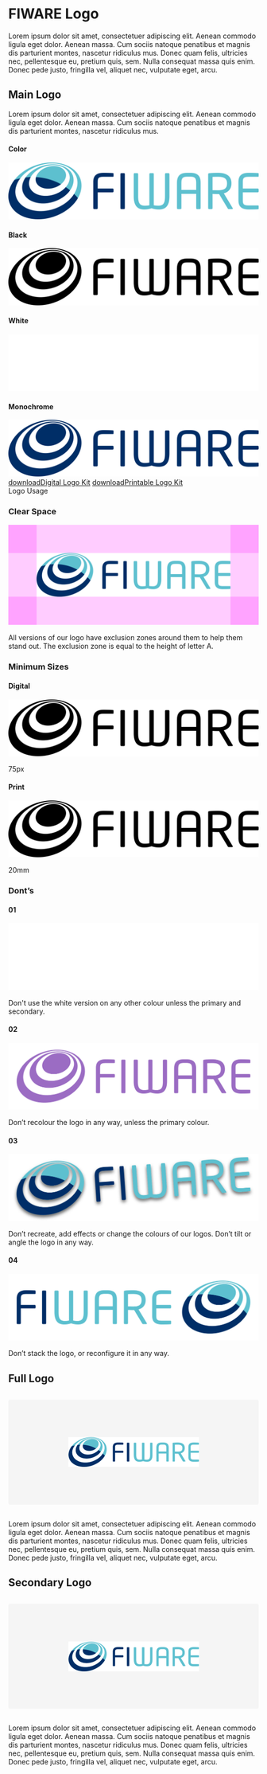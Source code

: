 # FIWARE Logo

Lorem ipsum dolor sit amet, consectetuer adipiscing elit. Aenean commodo ligula eget dolor. Aenean massa. Cum sociis natoque penatibus et magnis dis parturient montes, nascetur ridiculus mus. Donec quam felis, ultricies nec, pellentesque eu, pretium quis, sem. Nulla consequat massa quis enim. Donec pede justo, fringilla vel, aliquet nec, vulputate eget, arcu.

## Main Logo
Lorem ipsum dolor sit amet, consectetuer adipiscing elit. Aenean commodo ligula eget dolor. Aenean massa. Cum sociis natoque penatibus et magnis dis parturient montes, nascetur ridiculus mus.
<h4>Color</h4>
<div class="logo-container gutter-s"><img src="./img/logo/fiware/logo-fiware.svg" alt="Main Logo"></div>
<div class="grid">
    <div class="col-3">
        <h4>Black</h4>
        <img class="logo-container" src="./img/logo/fiware/logo-fiware-black.svg" alt="Main Logo Black">
    </div>
    <div class="col-3">
        <h4>White</h4>
        <img class="logo-container negative" src="./img/logo/fiware/logo-fiware-white.svg" alt="Main Logo White">
    </div>
    <div class="col-3">
        <h4>Monochrome</h4>
        <img class="logo-container" src="./img/logo/fiware/logo-fiware-blue.svg" alt="Main Logo Monochrome">
    </div>
</div>

<div class="cta-container">
<a class="secondary-btn" href="#" rel="noopener"><span class="material-symbols-outlined">download</span>Digital Logo Kit</a>
<a class="secondary-btn" href="#" rel="noopener"><span class="material-symbols-outlined">download</span>Printable Logo Kit</a>
</div>

<div class="logo-usage">Logo Usage</div>
<div class="container">
    <div class="col-2">
        <h3>Clear Space</h3>
        <img class="logo-container no-attributes gutter-s" src="./img/logo/fiware/usage/logo-fiware-clear-zone.svg" alt="Main Logo Black">
        <p>All versions of our logo have exclusion zones around them to help them stand out. The exclusion zone is equal to the height of letter A.</p>
    </div>
    <div class="col-2">
        <h3>Minimum Sizes</h3>
        <div class="grid wrap">
            <div class="grid-item">
                <h4>Digital</h4>
                <img id="logo-fiware-min-width" class="logo-container no-attributes" src="./img/logo/fiware/logo-fiware-black.svg" alt="Main Logo Black">
                <p>75px</p>
            </div>
            <div class="grid-item">
                <h4>Print</h4>
                <img id="logo-fiware-min-width" class="logo-container no-attributes" src="./img/logo/fiware/logo-fiware-black.svg" alt="Main Logo Black">
                <p>20mm</p>
            </div>
        </div>
    </div>
</div>

<h3>Dont’s</h3>
<div class="grid wrap">
    <div class="col-4">
        <h4>01</h4>
        <img class="logo-container gutter-xs dont-01" src="./img/logo/fiware/usage/logo-fiware-dont-1.svg" alt="Main Logo Black">
        <p>Don't use the white version on any other colour unless the primary and secondary.</p>
    </div>
    <div class="col-4">
        <h4>02</h4>
        <img class="logo-container gutter-xs" src="./img/logo/fiware/usage/logo-fiware-dont-2.svg" alt="Main Logo White">
        <p>Don’t recolour the logo in any way, unless the primary colour.</p>
    </div>
    <div class="col-4">
        <h4>03</h4>
        <img class="logo-container gutter-xs" src="./img/logo/fiware/usage/logo-fiware-dont-3.svg" alt="Main Logo Monochrome">
        <p>Don’t recreate, add effects or change the colours of our logos. Don’t tilt or angle the logo in any way.</p>
    </div>
    <div class="col-4">
        <h4>04</h4>
        <img class="logo-container gutter-xs" src="./img/logo/fiware/usage/logo-fiware-dont-4.svg" alt="Main Logo Monochrome">
        <p>Don’t stack the logo, or reconfigure it in any way.</p>
    </div>
</div>

## Full Logo

<div style="widht:100%; background-color:#f5f5f5; border-radius:4px; display:flex; justify-content:center; margin:30px 0px; padding:15%;"><img style="margin:0px" src="./img/fiware.png" alt="Main Logo"></div>

Lorem ipsum dolor sit amet, consectetuer adipiscing elit. Aenean commodo ligula eget dolor. Aenean massa. Cum sociis natoque penatibus et magnis dis parturient montes, nascetur ridiculus mus. Donec quam felis, ultricies nec, pellentesque eu, pretium quis, sem. Nulla consequat massa quis enim. Donec pede justo, fringilla vel, aliquet nec, vulputate eget, arcu.

## Secondary Logo

<div style="widht:100%; background-color:#f5f5f5; border-radius:4px; display:flex; justify-content:center; margin:30px 0px; padding:15%;"><img style="margin:0px" src="./img/fiware.png" alt="Main Logo"></div>

Lorem ipsum dolor sit amet, consectetuer adipiscing elit. Aenean commodo ligula eget dolor. Aenean massa. Cum sociis natoque penatibus et magnis dis parturient montes, nascetur ridiculus mus. Donec quam felis, ultricies nec, pellentesque eu, pretium quis, sem. Nulla consequat massa quis enim. Donec pede justo, fringilla vel, aliquet nec, vulputate eget, arcu.